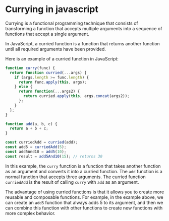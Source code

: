 # Currying in javascript

Currying is a functional programming technique that consists of transforming a function that accepts multiple arguments into a sequence of functions that accept a single argument.

In JavaScript, a curried function is a function that returns another function until all required arguments have been provided.

Here is an example of a curried function in JavaScript:

```javascript
function curry(func) {
  return function curried(...args) {
    if (args.length >= func.length) {
      return func.apply(this, args);
    } else {
      return function(...args2) {
        return curried.apply(this, args.concat(args2));
      };
    }
  };
}

function add(a, b, c) {
  return a + b + c;
}

const curriedAdd = curried(add);
const add5 = curriedAdd(5);
const add5And10 = add5(10);
const result = add5And10(15); // returns 30

```
In this example, the `curry` function is a function that takes another function as an argument and converts it into a curried function. The `add` function is a normal function that accepts three arguments. The curried function `curriedAdd` is the result of calling `curry` with `add` as an argument.

The advantage of using curried functions is that it allows you to create more reusable and composable functions. For example, in the example above, we can create an `add5` function that always adds 5 to its argument, and then we can combine this function with other functions to create new functions with more complex behavior.